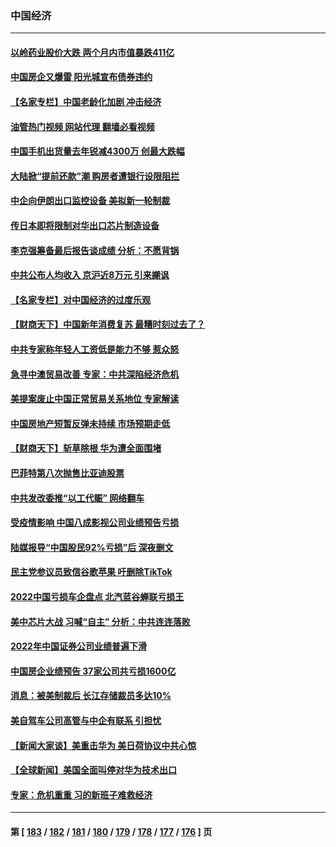 ### 中国经济
---
#### [以岭药业股价大跌 两个月内市值暴跌411亿](../../pages/ncid283/n13923641.md?02062045) 
#### [中国房企又爆雷 阳光城宣布债券违约](../../pages/ncid283/n13923436.md?02062045) 
#### [【名家专栏】中国老龄化加剧 冲击经济](../../pages/ncid283/n13919481.md?02062045) 
#### [油管热门视频 网站代理 翻墙必看视频](http://138.2.39.72:81/youtube.html?epic-marker?02062045)
#### [中国手机出货量去年锐减4300万 创最大跌幅](../../pages/ncid283/n13923358.md?02062045) 
#### [大陆掀“提前还款”潮 购房者遭银行设限阻拦](../../pages/ncid283/n13922681.md?02062045) 
#### [中企向伊朗出口监控设备 美拟新一轮制裁](../../pages/ncid283/n13922626.md?02062045) 
#### [传日本即将限制对华出口芯片制造设备](../../pages/ncid283/n13922492.md?02062045) 
#### [李克强筹备最后报告谈成绩 分析：不愿背锅](../../pages/ncid283/n13922348.md?02062045) 
#### [中共公布人均收入 京沪近8万元 引来謿讽](../../pages/ncid283/n13922312.md?02062045) 
#### [【名家专栏】对中国经济的过度乐观](../../pages/ncid283/n13921749.md?02062045) 
#### [【财商天下】中国新年消费复苏 最糟时刻过去了？](../../pages/ncid283/n13921935.md?02062045) 
#### [中共专家称年轻人工资低是能力不够 惹众怒](../../pages/ncid283/n13921285.md?02062045) 
#### [急寻中澳贸易改善 专家：中共深陷经济危机](../../pages/ncid283/n13921153.md?02062045) 
#### [美提案废止中国正常贸易关系地位 专家解读](../../pages/ncid283/n13921230.md?02062045) 
#### [中国房地产短暂反弹未持续 市场预期走低](../../pages/ncid283/n13921193.md?02062045) 
#### [【财商天下】斩草除根 华为遭全面围堵](../../pages/ncid283/n13921248.md?02062045) 
#### [巴菲特第八次抛售比亚迪股票](../../pages/ncid283/n13921227.md?02062045) 
#### [中共发改委推“以工代赈” 网络翻车](../../pages/ncid283/n13921125.md?02062045) 
#### [受疫情影响 中国八成影视公司业绩预告亏损](../../pages/ncid283/n13921199.md?02062045) 
#### [陆媒报导“中国股民92%亏损”后 深夜删文](../../pages/ncid283/n13921080.md?02062045) 
#### [民主党参议员致信谷歌苹果 吁删除TikTok](../../pages/ncid283/n13920988.md?02062045) 
#### [2022中国亏损车企盘点 北汽蓝谷蝉联亏损王](../../pages/ncid283/n13920391.md?02062045) 
#### [美中芯片大战 习喊“自主” 分析：中共连连落败](../../pages/ncid283/n13920089.md?02062045) 
#### [2022年中国证券公司业绩普遍下滑](../../pages/ncid283/n13920380.md?02062045) 
#### [中国房企业绩预告 37家公司共亏损1600亿](../../pages/ncid283/n13920349.md?02062045) 
#### [消息：被美制裁后 长江存储裁员多达10%](../../pages/ncid283/n13920203.md?02062045) 
#### [美自驾车公司高管与中企有联系 引担忧](../../pages/ncid283/n13920341.md?02062045) 
#### [【新闻大家谈】美重击华为 美日荷协议中共心惊](../../pages/ncid283/n13920246.md?02062045) 
#### [【全球新闻】美国全面叫停对华为技术出口](../../pages/ncid283/n13920076.md?02062045) 
#### [专家：危机重重 习的新班子难救经济](../../pages/ncid283/n13919797.md?02062045) 

---
#### 第 [ [183](./183.md?02062045) / [182](./182.md?02062045) / [181](./181.md?02062045) / [180](./180.md?02062045) / [179](./179.md?02062045) / [178](./178.md?02062045) / [177](./177.md?02062045) / [176](./176.md?02062045) ] 页

